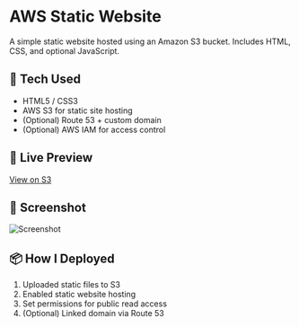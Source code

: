 # AWS Static Website

A simple static website hosted using an Amazon S3 bucket. Includes HTML, CSS, and optional JavaScript.

## 🔧 Tech Used
- HTML5 / CSS3
- AWS S3 for static site hosting
- (Optional) Route 53 + custom domain
- (Optional) AWS IAM for access control

## 🚀 Live Preview
[View on S3]([http://your-bucket-name.s3-website-us-west-1.amazonaws.com](http://kaulana2bucket.s3-website-us-west-1.amazonaws.com/))

## 📸 Screenshot
![Screenshot](screenshot.png)

## 📦 How I Deployed

1. Uploaded static files to S3
2. Enabled static website hosting
3. Set permissions for public read access
4. (Optional) Linked domain via Route 53
